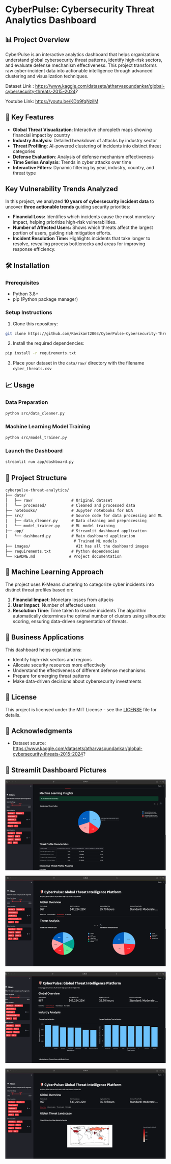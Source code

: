 # CyberPulse: Cybersecurity Threat Analytics Dashboard
## 📊 Project Overview
CyberPulse is an interactive analytics dashboard that helps organizations understand global cybersecurity threat patterns, identify high-risk sectors, and evaluate defense mechanism effectiveness. This project transforms raw cyber-incident data into actionable intelligence through advanced clustering and visualization techniques.


Dataset Link : https://www.kaggle.com/datasets/atharvasoundankar/global-cybersecurity-threats-2015-2024?


Youtube Link: https://youtu.be/KDb9fqNzilM

## 🚀 Key Features
- **Global Threat Visualization**: Interactive choropleth maps showing financial impact by country
- **Industry Analysis**: Detailed breakdown of attacks by industry sector
- **Threat Profiling**: AI-powered clustering of incidents into distinct threat categories
- **Defense Evaluation**: Analysis of defense mechanism effectiveness
- **Time Series Analysis**: Trends in cyber attacks over time
- **Interactive Filters**: Dynamic filtering by year, industry, country, and threat type

## Key Vulnerability Trends Analyzed

In this project, we analyzed **10 years of cybersecurity incident data** to uncover **three actionable trends** guiding security priorities:

- **Financial Loss:** Identifies which incidents cause the most monetary impact, helping prioritize high-risk vulnerabilities.
- **Number of Affected Users:** Shows which threats affect the largest portion of users, guiding risk mitigation efforts.
- **Incident Resolution Time:** Highlights incidents that take longer to resolve, revealing process bottlenecks and areas for improving response efficiency.


## 🛠️ Installation
### Prerequisites
- Python 3.8+
- pip (Python package manager)
### Setup Instructions
1. Clone this repository:
```bash
git clone https://github.com/Ravikant2003/CyberPulse-Cybersecurity-Threat-Analytics-Dashboard.git
```
2. Install the required dependencies:
```bash
pip install -r requirements.txt
```
3. Place your dataset in the `data/raw/` directory with the filename `cyber_threats.csv`
## 📈 Usage
### Data Preparation
```bash
python src/data_cleaner.py
```
### Machine Learning Model Training
```bash
python src/model_trainer.py
```
### Launch the Dashboard
```bash
streamlit run app/dashboard.py
```
## 📁 Project Structure
```
cyberpulse-threat-analytics/
├── data/
│   ├── raw/                 # Original dataset
│   └── processed/           # Cleaned and processed data
├── notebooks/               # Jupyter notebooks for EDA
├── src/                     # Source code for data processing and ML
│   ├── data_cleaner.py      # Data cleaning and preprocessing
│   └── model_trainer.py     # ML model training
├── app/                     # Streamlit dashboard application
│   └── dashboard.py         # Main dashboard application
                              # Trained ML models
├── images/                    #It has all the dashboard images
├── requirements.txt         # Python dependencies
└── README.md               # Project documentation
```
## 🔮 Machine Learning Approach
The project uses K-Means clustering to categorize cyber incidents into distinct threat profiles based on:
1. **Financial Impact**: Monetary losses from attacks
2. **User Impact**: Number of affected users
3. **Resolution Time**: Time taken to resolve incidents
The algorithm automatically determines the optimal number of clusters using silhouette scoring, ensuring data-driven segmentation of threats.
## 🎯 Business Applications
This dashboard helps organizations:
- Identify high-risk sectors and regions
- Allocate security resources more effectively
- Understand the effectiveness of different defense mechanisms
- Prepare for emerging threat patterns
- Make data-driven decisions about cybersecurity investments
## 📝 License
This project is licensed under the MIT License - see the [LICENSE](LICENSE) file for details.
## 🙏 Acknowledgments
- Dataset source: https://www.kaggle.com/datasets/atharvasoundankar/global-cybersecurity-threats-2015-2024?

## 📸 Streamlit Dashboard Pictures

![Dashboard Screenshot 1](images/Pic1.png)

![Dashboard Screenshot 2](images/Pic2.png)

![Dashboard Screenshot 3](images/Pic3.png)

![Dashboard Screenshot 4](images/Pic4.png)
